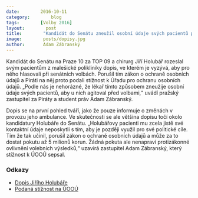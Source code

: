 ```yaml
---
date:        2016-10-11
category:        blog
tags:        [Volby 2016]
layout:        post
title:        "Kandidát do Senátu zneužil osobní údaje svých pacientů pro politickou agitaci" 
image:        posts/dopisy.jpg
author:       Adam Zábranský
---
```


Kandidát do Senátu na Praze 10 za TOP 09 a chirurg Jiří Holubář rozeslal svým pacientům z malešické polikliniky dopis, ve kterém je vyzývá, aby pro něho hlasovali při senátních volbách. Porušil tím zákon o ochraně osobních údajů a Piráti na něj proto podali stížnost k Úřadu pro ochranu osobních údajů. „Podle nás je nehorázné, že lékař tímto způsobem zneužije osobní údaje svých pacientů, aby u nich agitoval před volbami,“ uvádí pražský zastupitel za Piráty a student práv Adam Zábranský.

Dopis se na první pohled tváří, jako že pouze informuje o změnách v provozu jeho ambulance. Ve skutečnosti se ale většina dopisu točí okolo kandidatury Holubáře do Senátu. „Holubářovy pacienti mu zcela jistě své kontaktní údaje neposkytli s tím, aby je později využil pro své politické cíle. Tím že tak učinil, porušil zákon o ochraně osobních údajů a může za to dostat pokutu až 5 milionů korun. Žádná pokuta ale nenapraví protizákonné ovlivnění volebních výsledků,“ uzavírá zastupitel Adam Zábranský, který stížnost k ÚOOÚ sepsal.

### Odkazy

* [Dopis Jiřího Holubáře](https://a.pirati.cz/praha/img/posts/senatoruv-dopis.jpg?raw=true)
* [Podaná stížnost na ÚOOÚ](https://github.com/pirati-byro/spisy-zk-pha-2016/blob/master/4122-podnet-na-uoou-holubar/main.pdf)
